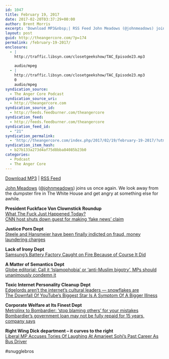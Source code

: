 ```yaml
---
id: 1047
title: February 19, 2017
date: 2017-02-20T03:37:29+00:00
author: Brent Morris
excerpt: 'Download MP3&nbsp;| RSS Feed John Meadows (@johnmeadows) joins us once again. We look away from the dumpster fire in The White House and get angry at something else for awhile. President Fuckface Von Clownstick Roundup What The Fuck Just Happened Today? CNN host shuts down guest for making &lsquo;fake news&rsquo; claim Justice Porn Dept Steele &hellip; <a href="http://theangercore.com/index.php/2017/02/19/february-19-2017/">Continue reading<span> "February 19, 2017"</span></a>'
layout: post
guid: http://theangercore.com/?p=174
permalink: /february-19-2017/
enclosure:
  - |
    http://traffic.libsyn.com/closetgeekshow/TAC_Episode23.mp3
    
    audio/mpeg
  - |
    http://traffic.libsyn.com/closetgeekshow/TAC_Episode23.mp3
    0
    audio/mpeg
syndication_source:
  - The Anger Core Podcast
syndication_source_uri:
  - http://theangercore.com
syndication_source_id:
  - http://feeds.feedburner.com/theangercore
syndication_feed:
  - http://feeds.feedburner.com/theangercore
syndication_feed_id:
  - "21"
syndication_permalink:
  - 'http://theangercore.com/index.php/2017/02/19/february-19-2017/?utm_source=rss&amp;utm_medium=rss'
syndication_item_hash:
  - b27b133a273d4af75d8bba84085b23b0
categories:
  - Podcast
  - The Anger Core
---
```

  
[Download MP3](http://traffic.libsyn.com/closetgeekshow/TAC_Episode23.mp3?utm_source=rss&utm_medium=rss) | [RSS Feed](http://feeds.feedburner.com/theangercore?utm_source=rss&utm_medium=rss)

[John Meadows](http://johnmeadows.podbean.com/?utm_source=rss&utm_medium=rss) ([@johnmeadows](https://twitter.com/johnmeadows?utm_source=rss&utm_medium=rss)) joins us once again. We look away from the dumpster fire in The White House and get angry at something else for awhile.

**President Fuckface Von Clownstick Roundup**  
[What The Fuck Just Happened Today?  
](https://whatthefuckjusthappenedtoday.com/?utm_source=rss&utm_medium=rss) [CNN host shuts down guest for making &#8216;fake news&#8217; claim](http://thehill.com/blogs/blog-briefing-room/news/320249-cnn-host-abruptly-ends-segment-after-trump-surrogate-makes-fake?utm_source=rss&utm_medium=rss)

**Justice Porn Dept**  
[Steele and Hansmeier have been finally indicted on fraud, money laundering charges](https://fightcopyrighttrolls.com/2016/12/16/steele-and-hansmeier-have-been-indicted-on-fraud-money-laundering-charges/?utm_source=rss&utm_medium=rss)

**Lack of Irony Dept**  
[Samsung&#8217;s Battery Factory Caught on Fire Because of Course It Did](http://gizmodo.com/samsungs-battery-factory-caught-on-fire-because-of-cour-1792134300?utm_campaign=socialflow_gizmodo_facebook&utm_source=gizmodo_facebook&utm_medium=socialflow&utm_source=rss&utm_medium=rss)

**A Matter of Semantics Dept**  
[Globe editorial: Call it ‘Islamophobia’ or ‘anti-Muslim bigotry’, MPs should unanimously condemn it](https://beta.theglobeandmail.com/opinion/editorials/globe-editorial-call-it-islamophobia-or-anti-muslim-bigotry-mps-should-unanimously-condemn-it/article34055838/?ref=http%3A%2F%2Fwww.theglobeandmail.com&service=mobile&utm_source=rss&utm_medium=rss)

**Toxic Internet Personality Cleanup Dept**  
[Edgelords aren’t the internet’s cultural leaders — snowflakes are  
](http://www.theverge.com/2017/2/18/14648646/edgelords-the-internets-cultural-leaders-pewdiepie?utm_source=rss&utm_medium=rss) [The Downfall Of YouTube’s Biggest Star Is A Symptom Of A Bigger Illness](https://www.buzzfeed.com/jacobclifton/pewdiepie-isnt-a-monster-hes-someone-you-know?utm_term=.jw1qQ3gp9#.yw2E89jRg&utm_source=rss&utm_medium=rss)

**Corporate Welfare at Its Finest Dept**  
[Metrolinx to Bombardier: ‘stop blaming others’ for your mistakes  
](https://www.thestar.com/news/gta/2017/02/17/metrolinx-to-bombardier-stop-blaming-others-for-your-mistakes.html?utm_source=rss&utm_medium=rss) [Bombardier’s government loan may not be fully repaid for 15 years, company says](http://business.financialpost.com/news/transportation/bombardiers-government-loan-will-be-repaid-in-15-years-if-the-company-meets-financial-targets?utm_source=rss&utm_medium=rss)

**Right Wing Dick department &#8211; it curves to the right**  
[Liberal MP Accuses Tories Of Laughing At Amarjeet Sohi&#8217;s Past Career As Bus Driver](http://www.huffingtonpost.ca/2017/02/15/amarjeet-sohi-bus-driver-edmonton-tories_n_14780770.html?utm_source=rss&utm_medium=rss)

#snugglebros